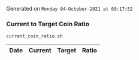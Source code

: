 Generated on `Monday 04-October-2021 at 09:17:52`

### Current to Target Coin Ratio
`current_coin_ratio.sh`

Date|Current|Target|Ratio
---|---|---|---
